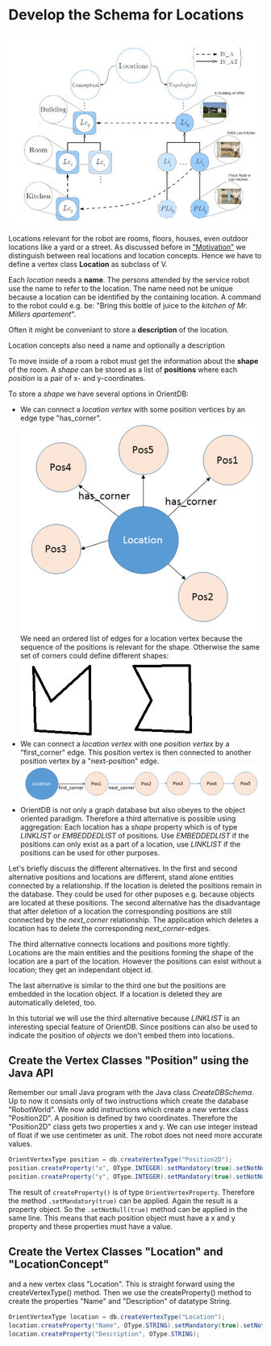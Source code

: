 # Develop the Schema for Locations
![Location Hierarchy](LocationHierarchy.JPG)

Locations relevant for the robot are rooms, floors, houses, even outdoor locations like a yard or a street. As discussed before in ["Motivation"](motivation.md) we distinguish between real locations and location concepts. Hence we have to define a vertex class **Location** as subclass of V.

Each *location* needs a **name**. The persons attended by the service robot use the name to refer to the location. The name need not be unique because a location can be identified by the containing location. A command to the robot could e.g. be: "Bring this bottle of juice to the *kitchen of Mr. Millers apartement*".

Often it might be conveniant to store a **description** of the location.

Location concepts also need a name and optionally a description

To move inside of a room a robot must get the information about the **shape** of the room. A *shape* can be stored as a list of **positions** where each *position* is a pair of x- and y-coordinates.

To store a *shape* we have several options in OrientDB:
* We can connect a *location vertex* with some position vertices by an edge type "has_corner".  
![Location connected to corners](LocationPositionGraph1.png)   
We need an ordered list of edges for a location vertex because the sequence of the positions is relevant for the shape. Otherwise the same set of corners could define different shapes:  
![two shapes](twoShapes.png)
* We can connect a *location vertex* with one *position vertex* by a "first_corner" edge. This position vertex is then connected to another position vertex by a "next-position" edge. ![Location connected to corners](LocationPositionGraph2.png)
* OrientDB is not only a graph database but also obeyes to the object oriented paradigm. Therefore a third alternative is possible using aggregation: Each location has a *shape* property which is of type *LINKLIST* or *EMBEDDEDLIST* of positions. Use *EMBEDDEDLIST* if the positions can only exist as a part of a location, use *LINKLIST* if the positions can be used for other purposes.

Let's briefly discuss the different alternatives. In the first and second alternative positions and locations are different, stand alone entities connected by a relationship. If the location is deleted the positions remain in the database. They could be used for other puposes e.g. because objects are located at these positions. The second alternative has the disadvantage that after deletion of a location the corresponding positions are still connected by the *next_corner* relationship. The application which deletes a location has to delete the corresponding *next_corner*-edges.

The third alternative connects locations and positions more tightly. Locations are the main entities and the positions forming the shape of the location are a part of the location. However the positions can exist without a location; they get an independant object id.

The last alternative is similar to the third one but the positions are embedded in the location object. If a location is deleted they are automatically deleted, too.

In this tutorial we will use the third alternative because *LINKLIST* is an interesting special feature of OrientDB. Since positions can also be used to indicate the position of *objects* we don't embed them into locations.

## Create the Vertex Classes "Position" using the Java API
Remember our small Java program with the Java class *CreateDBSchema*. Up to now it consists only of two instructions which create the database "RobotWorld". We now add instructions which create a new vertex class "Position2D". A position is defined by two coordinates. Therefore the "Position2D" class gets two properties x and y. We can use integer instead of float if we use centimeter as unit. The robot does not need more accurate values.
```java
OrientVertexType position = db.createVertexType("Position2D");
position.createProperty("x", OType.INTEGER).setMandatory(true).setNotNull(true);
position.createProperty("y", OType.INTEGER).setMandatory(true).setNotNull(true);
```

The result of ``createProperty()`` is of type ``OrientVertexProperty``. Therefore the method ``.setMandatory(true)`` can be applied. Again the result is a property object. So the ``.setNotNull(true)`` method can be applied in the same line. This means that each position object must have a x and y property and these properties must have a value.

## Create the Vertex Classes "Location" and "LocationConcept"
and a new vertex class "Location". This is straight forward using the createVertexType() method. Then we use the createProperty() method to create the properties "Name" and "Description" of datatype String.
```java
OrientVertexType location = db.createVertexType("Location");
location.createProperty("Name", OType.STRING).setMandatory(true).setNotNull(true);
location.createProperty("Description", OType.STRING);
```
